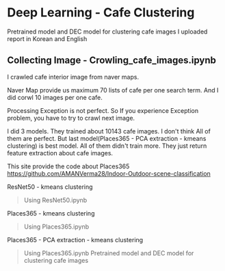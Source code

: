 # Deep Learning - Cafe Clustering
 Pretrained model and DEC model for clustering cafe images
 I uploaded report in Korean and English
## Collecting Image - Crowling_cafe_images.ipynb


I crawled cafe interior image from naver maps.


Naver Map provide us maximum 70 lists of cafe per one search term. And I did corwl 10 images per one cafe.


Processing Exception is not perfect. So If you experience Exception problem, you have to try to crawl next image.


<Pretrained model>
I did 3 models. They trained about 10143 cafe images.
I don't think All of them are perfect. But last model(Places365 - PCA extraction - kmeans clustering) is best model. 
All of them didn't train more. They just return feature extraction about cafe images. 

This site provide the code about Places365
https://github.com/AMANVerma28/Indoor-Outdoor-scene-classification


ResNet50 - kmeans clustering
> Using ResNet50.ipynb

Places365 - kmeans clustering
> Using Places365.ipynb

Places365 - PCA extraction - kmeans clustering
> Using Places365.ipynb
 Pretrained model and DEC model for clustering cafe images
